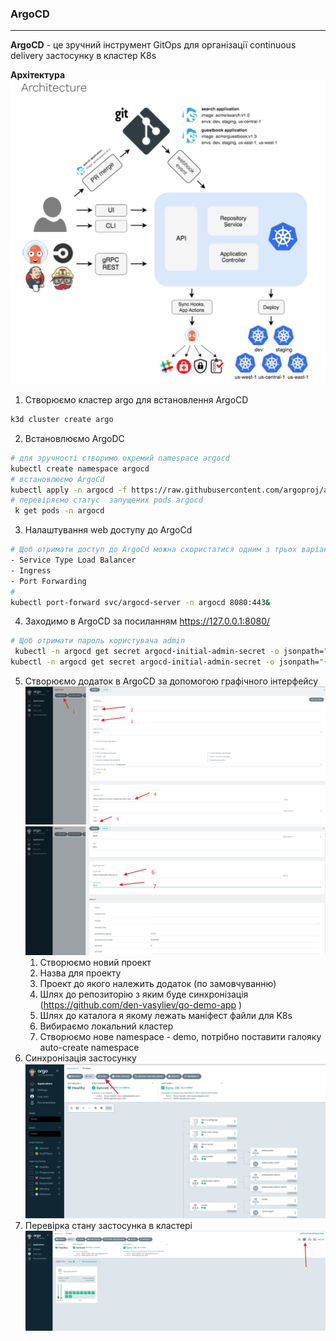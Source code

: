 ### ArgoCD
-------
**ArgoCD** - це зручний інструмент GitOps для організації continuous delivery застосунку в кластер K8s

**Архітектура**
![ArgoDC](https://github.com/vshpelyk/4.4.AsciiArtify/blob/main/doc/argocd_arch.png)

1. Створюємо кластер argo для встановлення ArgoCD
```sh
k3d cluster create argo
```
2. Встановлюємо ArgoDC
```sh
# для зручності створимо окремий namespace argocd
kubectl create namespace argocd
# встановлюємо ArgoCd
kubectl apply -n argocd -f https://raw.githubusercontent.com/argoproj/argo-cd/stable/manifests/install.yaml
# перевіряємо статус  запущених pods argocd
 k get pods -n argocd
 ```
3. Налаштування web доступу до ArgoCd
```sh
# Щоб отримати доступ до ArgoCd можна скористатися одним з трьох варіантів 
- Service Type Load Balancer
- Ingress
- Port Forwarding
# 
kubectl port-forward svc/argocd-server -n argocd 8080:443&

```
4. Заходимо в ArgoCD за посиланням https://127.0.0.1:8080/
```sh
# Щоб отримати пароль користувача admin
 kubectl -n argocd get secret argocd-initial-admin-secret -o jsonpath="{.data.password}"
kubectl -n argocd get secret argocd-initial-admin-secret -o jsonpath="{.data.password}"|base64 -d;echo  
```
5. Створюємо додаток в ArgoCD за допомогою графічного інтерфейсу
![ArgoDC](https://github.com/vshpelyk/4.4.AsciiArtify/blob/main/doc/create-argocd.png)
![ArgoDC](https://github.com/vshpelyk/4.4.AsciiArtify/blob/main/doc/create-argocd2.png)
    1. Створюємо новий проект
    2. Назва для проекту
    3. Проект до якого належить додаток (по замовчуванню)
    4. Шлях до репозиторію з яким буде синхронізація (https://github.com/den-vasyliev/go-demo-app )
    5. Шлях до каталога я якому лежать маніфест файли для K8s
    6. Вибираємо локальний кластер
    7. Створюємо нове namespace - demo, потрібно поставити галояку auto-create namespace
6. Синхронізація застосунку
   ![ArgoDC](https://github.com/vshpelyk/4.4.AsciiArtify/blob/main/doc/create-argocd3.png)
7. Перевірка стану застосунка в кластері
![ArgoDC](https://github.com/vshpelyk/4.4.AsciiArtify/blob/main/doc/create-argocd4.png)